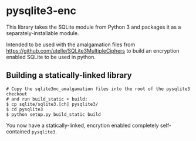 pysqlite3-enc
=========

This library takes the SQLite module from Python 3 and packages it as a
separately-installable module.

Intended to be used with the amalgamation files from https://github.com/utelle/SQLite3MultipleCiphers
to build an encryption enabled SQLite to be used in python.


Building a statically-linked library
------------------------------------

```
# Copy the sqlite3mc_amalgamation files into the root of the pysqlite3 checkout
# and run build_static + build:
$ cp sqlite/sqlite3.[ch] pysqlite3/
$ cd pysqlite3
$ python setup.py build_static build
```

You now have a statically-linked, encrytion enabled completely self-contained `pysqlite3`.
